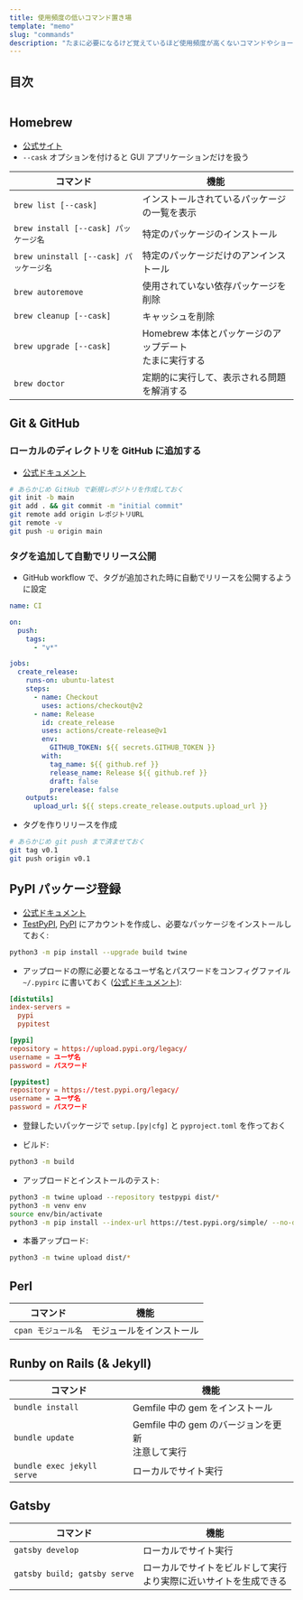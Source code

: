 ```yaml
---
title: 使用頻度の低いコマンド置き場
template: "memo"
slug: "commands"
description: "たまに必要になるけど覚えているほど使用頻度が高くないコマンドやショートカットキーをメモ代わりに書き留めておく場所。"
---
```


## 目次

```toc

```

## Homebrew

- [公式サイト](https://brew.sh/index_ja)
- `--cask` オプションを付けると GUI アプリケーションだけを扱う

| コマンド                               | 機能                                                      |
| -------------------------------------- | --------------------------------------------------------- |
| `brew list [--cask]`                   | インストールされているパッケージの一覧を表示              |
| `brew install [--cask] パッケージ名`   | 特定のパッケージのインストール                            |
| `brew uninstall [--cask] パッケージ名` | 特定のパッケージだけのアンインストール                    |
| `brew autoremove`                      | 使用されていない依存パッケージを削除                      |
| `brew cleanup [--cask]`                | キャッシュを削除                                          |
| `brew upgrade [--cask]`                | Homebrew 本体とパッケージのアップデート<br>たまに実行する |
| `brew doctor`                          | 定期的に実行して、表示される問題を解消する                |

## Git & GitHub

### ローカルのディレクトリを GitHub に追加する

- [公式ドキュメント](https://docs.github.com/ja/get-started/importing-your-projects-to-github/importing-source-code-to-github/adding-locally-hosted-code-to-github)

```bash
# あらかじめ GitHub で新規レポジトリを作成しておく
git init -b main
git add . && git commit -m "initial commit"
git remote add origin レポジトリURL
git remote -v
git push -u origin main
```

### タグを追加して自動でリリース公開

- GitHub workflow で、タグが追加された時に自動でリリースを公開するように設定

```yaml
name: CI

on:
  push:
    tags:
      - "v*"

jobs:
  create_release:
    runs-on: ubuntu-latest
    steps:
      - name: Checkout
        uses: actions/checkout@v2
      - name: Release
        id: create_release
        uses: actions/create-release@v1
        env:
          GITHUB_TOKEN: ${{ secrets.GITHUB_TOKEN }}
        with:
          tag_name: ${{ github.ref }}
          release_name: Release ${{ github.ref }}
          draft: false
          prerelease: false
    outputs:
      upload_url: ${{ steps.create_release.outputs.upload_url }}
```

- タグを作りリリースを作成

```bash
# あらかじめ git push まで済ませておく
git tag v0.1
git push origin v0.1
```

## PyPI パッケージ登録

- [公式ドキュメント](https://packaging.python.org/en/latest/tutorials/packaging-projects/)
- [TestPyPI](https://test.pypi.org/), [PyPI](https://pypi.org/) にアカウントを作成し、必要なパッケージをインストールしておく:

```bash
python3 -m pip install --upgrade build twine
```

- アップロードの際に必要となるユーザ名とパスワードをコンフィグファイル `~/.pypirc` に書いておく ([公式ドキュメント](https://packaging.python.org/en/latest/specifications/pypirc/)):

```toml
[distutils]
index-servers =
  pypi
  pypitest

[pypi]
repository = https://upload.pypi.org/legacy/
username = ユーザ名
password = パスワード

[pypitest]
repository = https://test.pypi.org/legacy/
username = ユーザ名
password = パスワード
```

- 登録したいパッケージで `setup.[py|cfg]` と `pyproject.toml` を作っておく

- ビルド:

```bash
python3 -m build
```

- アップロードとインストールのテスト:

```bash
python3 -m twine upload --repository testpypi dist/*
python3 -m venv env
source env/bin/activate
python3 -m pip install --index-url https://test.pypi.org/simple/ --no-deps パッケージ名
```

- 本番アップロード:

```bash
python3 -m twine upload dist/*
```

## Perl

| コマンド            | 機能                     |
| ------------------- | ------------------------ |
| `cpan モジュール名` | モジュールをインストール |

## Runby on Rails (& Jekyll)

| コマンド                   | 機能                 |
| -------------------------- | -------------------- |
| `bundle install`             | Gemfile 中の gem をインストール |
| `bundle update` | Gemfile 中の gem のバージョンを更新<br>注意して実行 |
| `bundle exec jekyll serve` | ローカルでサイト実行 |

## Gatsby

| コマンド                     | 機能                                                                 |
| ---------------------------- | -------------------------------------------------------------------- |
| `gatsby develop`             | ローカルでサイト実行                                                 |
| `gatsby build; gatsby serve` | ローカルでサイトをビルドして実行<br>より実際に近いサイトを生成できる |
